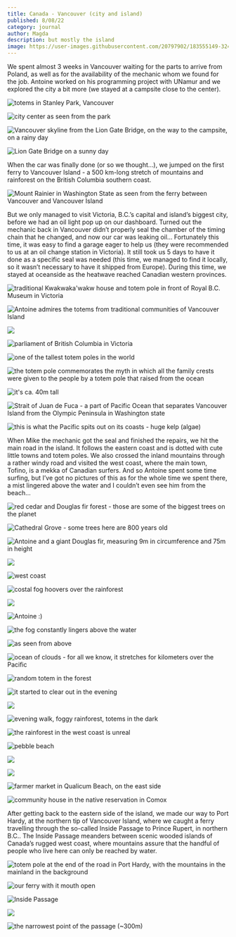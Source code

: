 ```yaml
---
title: Canada - Vancouver (city and island)
published: 8/08/22
category: journal
author: Magda
description: but mostly the island
image: https://user-images.githubusercontent.com/20797902/183555149-324e9622-ecd8-4ca5-972b-c9e9f633ef90.jpg
---
```


We spent almost 3 weeks in Vancouver waiting for the parts to arrive from Poland, as well as for the availability of the mechanic whom we found for the job. Antoine worked on his programming project with UNamur and we explored the city a bit more (we stayed at a campsite close to the center).

![totems in Stanley Park, Vancouver](https://user-images.githubusercontent.com/20797902/183554836-8b5ac777-598a-444f-b665-e85fe4a0dafb.jpg)

![city center as seen from the park](https://user-images.githubusercontent.com/20797902/183554962-9a0ab197-b726-4dfa-95ed-e8954754238b.jpg)

![Vancouver skyline from the Lion Gate Bridge, on the way to the campsite, on a rainy day](https://user-images.githubusercontent.com/20797902/183554984-53270a69-3b5b-4cd6-ac93-ae9ae2bdac90.jpg)

![Lion Gate Bridge on a sunny day](https://user-images.githubusercontent.com/20797902/183555052-cc866c85-691a-4515-95d3-31aafa93be05.jpg)

When the car was finally done (or so we thought…), we jumped on the first ferry to Vancouver Island - a 500 km-long stretch of mountains and rainforest on the British Columbia southern coast. 

![Mount Rainier in Washington State as seen from the ferry between Vancouver and Vancouver Island](https://user-images.githubusercontent.com/20797902/183555115-5fd0d0f7-b3e3-4d5c-8975-1e047036f0e1.jpg)

But we only managed to visit Victoria, B.C.’s capital and island’s biggest city, before we had an oil light pop up on our dashboard. Turned out the mechanic back in Vancouver didn’t properly seal the chamber of the timing chain that he changed, and now our car was leaking oil… Fortunately this time, it was easy to find a garage eager to help us (they were recommended to us at an oil change station in Victoria). It still took us 5 days to have it done as a specific seal was needed (this time, we managed to find it locally, so it wasn’t necessary to have it shipped from Europe). During this time, we stayed at oceanside as the heatwave reached Canadian western provinces.

![traditional Kwakwaka'wakw house and totem pole in front of Royal B.C. Museum in Victoria](https://user-images.githubusercontent.com/20797902/183555149-324e9622-ecd8-4ca5-972b-c9e9f633ef90.jpg)

![Antoine admires the totems from traditional communities of Vancouver Island](https://user-images.githubusercontent.com/20797902/183555224-36b77cb4-9336-4fe8-a5f3-12f872844a73.jpg)

![](https://user-images.githubusercontent.com/20797902/183555288-0339f0e8-1036-43b5-9ebe-f97c0d94dea4.jpg)

![parliament of British Columbia in Victoria](https://user-images.githubusercontent.com/20797902/183555306-db671b16-8bca-4748-a598-6d3c186c0ccb.jpg)

![one of the tallest totem poles in the world](https://user-images.githubusercontent.com/20797902/183555338-c56618d6-f83d-43e1-9aa7-9b9015ecc571.jpg)

![the totem pole commemorates the myth in which all the family crests were given to the people by a totem pole that raised from the ocean](https://user-images.githubusercontent.com/20797902/183555363-d3b3ff66-067a-4704-a443-a724da0f9dd8.jpg)

![it's ca. 40m tall](https://user-images.githubusercontent.com/20797902/183555395-65546d26-b956-4763-b997-3140a2d8f455.jpg)

![Strait of Juan de Fuca - a part of Pacific Ocean that separates Vancouver Island from the Olympic Peninsula in Washington state](https://user-images.githubusercontent.com/20797902/183555419-75612f52-4942-40bc-9d23-65fb8f97a2c7.jpg)

![this is what the Pacific spits out on its coasts - huge kelp (algae) ](https://user-images.githubusercontent.com/20797902/183555458-e4671b0a-ff41-40f4-882f-e1e706d8811e.jpg)

When Mike the mechanic got the seal and finished the repairs, we hit the main road in the island. It follows the eastern coast and is dotted with cute little towns and totem poles. We also crossed the inland mountains through a rather windy road and visited the west coast, where the main town, Tofino, is a mekka of Canadian surfers. And so Antoine spent some time surfing, but I’ve got no pictures of this as for the whole time we spent there, a mist lingered above the water and I couldn’t even see him from the beach…

![red cedar and Douglas fir forest - those are some of the biggest trees on the planet](https://user-images.githubusercontent.com/20797902/183555487-7f6571f3-fa05-4584-b718-08a2e4091ced.jpg)

![Cathedral Grove - some trees here are 800 years old](https://user-images.githubusercontent.com/20797902/183555593-b6469397-d05c-4d02-ab7e-e348673a6674.jpg)

![Antoine and a giant Douglas fir, measuring 9m in circumference and 75m in height](https://user-images.githubusercontent.com/20797902/183555658-20b2c8a9-db3c-44af-9bd8-86493ab8c5d0.jpg)

![](https://user-images.githubusercontent.com/20797902/183555704-1dc44e14-613c-43db-a376-d19e79e403f9.jpg)

![west coast](https://user-images.githubusercontent.com/20797902/183555748-7ec67632-93c7-46c8-9078-76d32308de3a.jpg)

![costal fog hoovers over the rainforest](https://user-images.githubusercontent.com/20797902/183555827-56d4aed3-f7e0-44ca-8560-0c233196a2c6.jpg)

![](https://user-images.githubusercontent.com/20797902/183555900-76a15c94-e4a0-4108-85a7-23119e2d7891.jpg)

![Antoine :)](https://user-images.githubusercontent.com/20797902/183555960-58f74f93-b59e-4d9a-9c2c-a8b2732f2624.jpg)

![the fog constantly lingers above the water](https://user-images.githubusercontent.com/20797902/183556041-d2c04f47-518d-4696-9ee1-85eeb6aaff0a.jpg)

![as seen from above](https://user-images.githubusercontent.com/20797902/183556122-e616caf1-e144-4fa0-ac00-c1cd6b98c2ed.jpg)

![ocean of clouds - for all we know, it stretches for kilometers over the Pacific](https://user-images.githubusercontent.com/20797902/183556251-389ac5df-531f-4adc-b14b-12ed3775b888.jpg)

![random totem in the forest](https://user-images.githubusercontent.com/20797902/183558481-7ac73391-813f-42d0-b6f6-2c8d486e5cf4.jpg)

![it started to clear out in the evening](https://user-images.githubusercontent.com/20797902/183558583-55ef1ae2-e3f8-4daf-8491-f5c3b10f6486.jpg)

![](https://user-images.githubusercontent.com/20797902/183558614-f9c0a31d-42fb-4637-83c0-2ccda2780e4f.jpg)

![evening walk, foggy rainforest, totems in the dark](https://user-images.githubusercontent.com/20797902/183558699-12cb9701-83ad-4072-9f57-20b63b7c50f0.jpg)

![the rainforest in the west coast is unreal](https://user-images.githubusercontent.com/20797902/183558749-3535399f-0592-44e7-ad20-fd62c0f2395e.jpg)

![pebble beach](https://user-images.githubusercontent.com/20797902/183558808-58b996b3-da02-41a9-924a-9a0282a96689.jpg)

![](https://user-images.githubusercontent.com/20797902/183558903-4fe74457-7c42-4b6a-bd40-63b503086b19.jpg)

![](https://user-images.githubusercontent.com/20797902/183558978-94964969-e4ff-4958-a923-ccdf3726e102.jpg)

![farmer market in Qualicum Beach, on the east side](https://user-images.githubusercontent.com/20797902/183559032-0b7feee6-e571-4206-960f-4066ba21e00f.jpg)

![community house in the native reservation in Comox](https://user-images.githubusercontent.com/20797902/183559090-b4f16166-a1bf-4220-a4bd-d44bd5a2d32f.jpg)

After getting back to the eastern side of the island, we made our way to Port Hardy, at the northern tip of Vancouver Island, where we caught a ferry travelling through the so-called Inside Passage to Prince Rupert, in northern B.C.. The Inside Passage meanders between scenic wooded islands of Canada’s rugged west coast, where mountains assure that the handful of people who live here can only be reached by water.

![totem pole at the end of the road in Port Hardy, with the mountains in the mainland in the background](https://user-images.githubusercontent.com/20797902/183559211-314a90de-e51a-48c3-a982-9e57f80b10b8.jpg)

![our ferry with it mouth open](https://user-images.githubusercontent.com/20797902/183559492-626606bb-b6d9-47f7-a1bc-c166a0f954c0.jpg)

![Inside Passage](https://user-images.githubusercontent.com/20797902/183559521-ce3f775e-2cc9-492e-a4f7-7faee88c7bc1.jpg)

![](https://user-images.githubusercontent.com/20797902/183559574-622259a7-35d4-4789-88ab-e417087769ec.jpg)

![the narrowest point of the passage (~300m)](https://user-images.githubusercontent.com/20797902/183559598-8ce844e8-0a9e-4295-8cca-9c3170d9cc6a.jpg)

